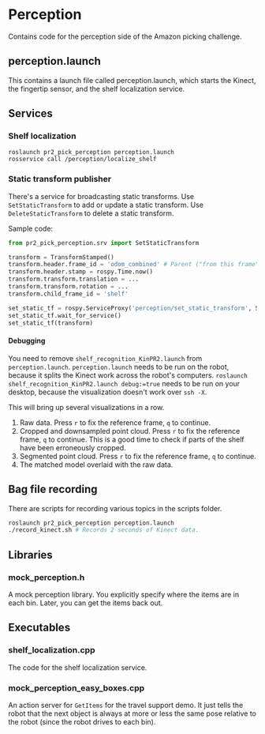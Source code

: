 # Perception
Contains code for the perception side of the Amazon picking challenge.

## perception.launch
This contains a launch file called perception.launch, which starts the Kinect, the fingertip sensor, and the shelf localization service.

## Services
### Shelf localization
```
roslaunch pr2_pick_perception perception.launch
rosservice call /perception/localize_shelf
```

### Static transform publisher
There's a service for broadcasting static transforms.
Use `SetStaticTransform` to add or update a static transform.
Use `DeleteStaticTransform` to delete a static transform.

Sample code:
```py
from pr2_pick_perception.srv import SetStaticTransform

transform = TransformStamped()
transform.header.frame_id = 'odom_combined' # Parent ("from this frame") frame. Make sure it's a fixed frame.
transform.header.stamp = rospy.Time.now()
transform.transform.translation = ...
transform.transform.rotation = ...
transform.child_frame_id = 'shelf'

set_static_tf = rospy.ServiceProxy('perception/set_static_transform', SetStaticTransform)
set_static_tf.wait_for_service()
set_static_tf(transform)
```

#### Debugging
You need to remove `shelf_recognition_KinPR2.launch` from `perception.launch`.
`perception.launch` needs to be run on the robot, because it splits the Kinect work across the robot's computers.
`roslaunch shelf_recognition_KinPR2.launch debug:=true` needs to be run on your desktop, because the visualization doesn't work over `ssh -X`.

This will bring up several visualizations in a row.
1. Raw data. Press `r` to fix the reference frame, `q` to continue.
2. Cropped and downsampled point cloud. Press `r` to fix the reference frame, `q` to continue. This is a good time to check if parts of the shelf have been erroneously cropped.
3. Segmented point cloud. Press `r` to fix the reference frame, `q` to continue.
4. The matched model overlaid with the raw data.

## Bag file recording
There are scripts for recording various topics in the scripts folder.

```bash
roslaunch pr2_pick_perception perception.launch
./record_kinect.sh # Records 2 seconds of Kinect data.
```

## Libraries
### mock_perception.h
A mock perception library.
You explicitly specify where the items are in each bin.
Later, you can get the items back out.

## Executables
### shelf_localization.cpp
The code for the shelf localization service.

### mock_perception_easy_boxes.cpp
An action server for `GetItems` for the travel support demo.
It just tells the robot that the next object is always at more or less the same pose relative to the robot (since the robot drives to each bin).